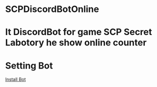 # SCPDiscordBotOnline
It DiscordBot for game SCP Secret Labotory he show online counter 
======
# Setting Bot
[Install Bot](https://github.com/s3rxio/SCPDiscordBotOnline/releases)
